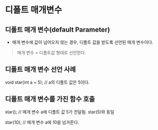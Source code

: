 # 디폴트 매개변수

## 디폴트 매개 변수(default Parameter)

- 매개 변수에 값이 넘어오지 않는 경우, 디폴트 값을 받도록 선언된 매개 변수이다.

> 매개 변수 = 디폴트값   형태로 선언한다.


## 디폴트 매개 변수 선언 사례

void star(int a = 5);   // a의 디폴트 값은 5이다.

## 디폴트 매개 변수를 가진 함수 호출

star();     // 매개 변수 a에 디폴트 값 5가 전달됨. star(5)와 동일

star(10);   // 매개 변수 a에 10을 넘겨준다.